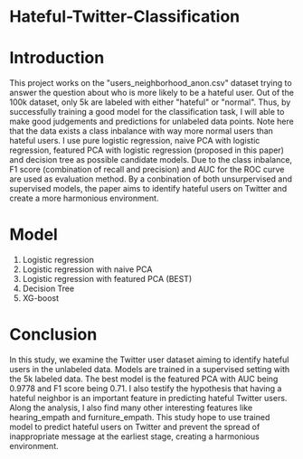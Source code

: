 # Hateful-Twitter-Classification

# Introduction
This project works on the "users_neighborhood_anon.csv" dataset trying to answer the question about who is more likely to be a hateful user. Out of the 100k dataset, only 5k are labeled with either "hateful" or "normal". Thus, by successfully training a good model for the classification task, I will able to make good judgements and predictions for unlabeled data points. Note here that the data exists a class inbalance with way more normal users than hateful users. I use pure logistic regression, naive PCA with logistic regression, featured PCA with logistic regression (proposed in this paper) and decision tree as possible candidate models. Due to the class inbalance, F1 score (combination of recall and precision) and AUC for the ROC curve are used as evaluation method. By a conbination of both unsurpervised and supervised models, the paper aims to identify hateful users on Twitter and create a more harmonious environment. 

# Model
1. Logistic regression 
2. Logistic regression with naive PCA 
3. Logistic regression with featured PCA (BEST)
4. Decision Tree
5. XG-boost

# Conclusion
In this study, we examine the Twitter user dataset aiming to identify hateful users in the unlabeled data. Models are trained in a supervised setting with the 5k labeled data. The best model is the featured PCA with AUC being 0.9778 and F1 score being 0.71. I also testify the hypothesis that having a hateful neighbor is an important feature in predicting hateful Twitter users. Along the analysis, I also find many other interesting features like hearing_empath and furniture_empath. This study hope to use trained model to predict hateful users on Twitter and prevent the spread of inappropriate message at the earliest stage, creating a harmonious environment. 
